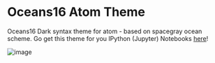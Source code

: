 # Oceans16 Atom Theme

Oceans16 Dark syntax theme for atom - based on spacegray ocean scheme.
Go get this theme for you IPython (Jupyter) Notebooks [here](https://github.com/dunovank/jupyter-themes)!

![image](https://github.com/dunovank/oceans16-syntax/blob/master/screens/oceans16.png?raw=true)
